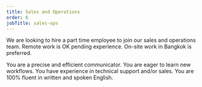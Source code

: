 ```yaml
---
title: Sales and Operations
order: 6
jobTitle: sales-ops
---
```


We are looking to hire a part time employee to join our sales and operations team. Remote work is OK pending experience. On-site work in Bangkok is preferred. 

You are a precise and efficient communicator. You are eager to learn new workflows. You have experience in technical support and/or sales. You are 100% fluent in written and spoken English. 